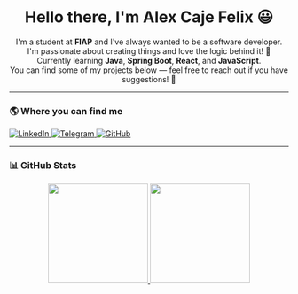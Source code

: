 <h1 align="center">Hello there, I'm Alex Caje Felix 😃</h1>

<p align="center">
  I'm a student at <strong>FIAP</strong> and I've always wanted to be a software developer.<br>
  I'm passionate about creating things and love the logic behind it! 💙<br>
  Currently learning <strong>Java</strong>, <strong>Spring Boot</strong>, <strong>React</strong>, and <strong>JavaScript</strong>.<br>
  You can find some of my projects below — feel free to reach out if you have suggestions! 🚀
</p>

---

### 🌎 Where you can find me  

<p align="left">
  <a href="https://www.linkedin.com/in/alex-felix-3a2118340/" target="_blank">
    <img src="https://img.shields.io/badge/LinkedIn-0A66C2?style=for-the-badge&logo=linkedin&logoColor=white" alt="LinkedIn"/>
  </a>
  <a href="https://t.me/AlexCajeFelix" target="_blank">
    <img src="https://img.shields.io/badge/Telegram-2CA5E0?style=for-the-badge&logo=telegram&logoColor=white" alt="Telegram"/>
  </a>
  <a href="https://github.com/AlexCajeFelix" target="_blank">
    <img src="https://img.shields.io/badge/GitHub-171515?style=for-the-badge&logo=github&logoColor=white" alt="GitHub"/>
  </a>
</p>

---

### 📊 GitHub Stats

<div align="center">
  <a href="https://github.com/AlexCajeFelix">
    <img height="180em" src="https://github-readme-stats.vercel.app/api?username=AlexCajeFelix&show_icons=true&theme=blueberry&hide_border=true"/>
    <img height="180em" src="https://github-readme-stats.vercel.app/api/top-langs/?username=AlexCajeFelix&layout=compact&langs_count=8&theme=blueberry&hide_border=true"/>
  </a>
</div>
